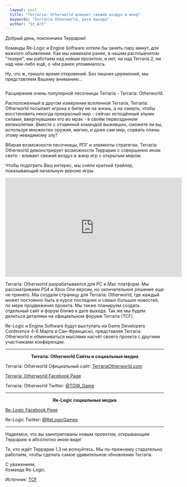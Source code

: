 ```yaml
---
  layout: post
  title: "Terraria: Otherworld вливает свежий воздух в жанр"
  keywords: "Terraria Otherworld, дата выхода"
  author: "St.Art"
---
```


Добрый день, поклонники Террарии!


Команды Re-Logic и Engine Software хотели бы занять пару минут, для важного объявления. Как мы намекали ранее, в нашем расплывчатом "тизере", мы работаем над новым проэктом, и нет, ни над Terraria 2, ни над чем-либо ещё, о чём ранее упоминалось.


Ну, что ж, пришло время откровений. Без лишних церемоний, мы представляем Вашему вниманию...


<div align="center"><img src="{{site.baseurl}}/images/TOW-Logo-Small.png" alt="" /></div>


Расширение очень популярной песочницы Terraria - Terraria: Otherworld.


Расположенный в другом измерении вселенной Terraria, Terraria: Otherworld посылает игрока в битву не на жизнь, а на смерть, чтобы восстановить некогда прекрасный мир - сейчас истощённый злыми силами, ввергнувшими его во мрак - в своём первозданном великолепии. Вместе с отчаянной командой выживших, сможете ли вы, используя множество оружия, магию, и даже сам мир, сорвать планы этому невидимому злу?


Вбирая возможности песочницы, РПГ и элементы стратегии, Terraria: Otherworld демонстрирует возможности Террарии с совершенно ином свете - вливает свежий воздух в жанр игр с открытым миром.


Чтобы подогреть Ваш интерес, мы сняли краткий трейлер, показывающий начальную версию игры.


<div align="center"><iframe width="560" height="315" src="https://www.youtube.com/embed/RCXk_ZCgxJI" frameborder="0" allowfullscreen></iframe></div>


Terraria: Otherworld разрабатывается для PC и Mac платформ. Мы рассматриваем PS4 и Xbox One версии, но окончательное решение еще не принято. Мы создали страницу для Terraria: Otherworld, где каждый может постоянно быть в курсе последних и самых больших новостей, по мере продвижения проекта. Мы также планируем создать отдельный сайт и форум ближе к дате выхода. Так же мы будем делиться деталями на официальном форуме Terraria (TCF).


Re-Logic и Engine Software будут выступать на Game Developers Conference 4-6 Марта в Сан-Франциско, представляя Terraria: Otherworld и обмениваться мыслями насчёт своего проекта с другими участниками конференции.


__________

<div align="center"><b>Terraria: Otherworld Сайты и социальные медиа</b></div>

Terraria: Otherworld Официальный сайт: <a href="http://www.terrariaotherworld.com/" rel="nofollow">TerrariaOtherworld.com</a>

<a href="https://www.facebook.com/TerrariaOtherWorld" rel="nofollow">Terraria: Otherworld Facebook Page</a>

Terraria: Otherworld Twitter: <a href="http://twitter.com/tow_game" rel="nofollow">@TOW_Game</a>


__________

<div align="center"><p><b>Re-Logic социальные медиа</b></p></div>

<a href="http://facebook.com/ReLogicGames" rel="nofollow">Re-Logic Facebook Page</a>

Re-Logic Twitter: <a href="http://twitter.com/ReLogicGames" rel="nofollow">@ReLogicGames</a>

__________


Надеемся, что вы заинтригованы новым проектом, открывающим Террарию в абсолютно ином виде!


Те, кто ждёт Террарии 1.3 не волнуйтесь. Мы по-прежнему старательно работаем, чтобы сделать самое удивительное обновление Terraria.


С уважением,<br/>Команда Re-Logic.


Источник: <a href="http://forums.terraria.org/index.php?threads/terraria-otherworld.11627/" rel="nofollow">TCF</a>
